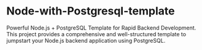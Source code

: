 # Node-with-Postgresql-template
Powerful Node.js + PostgreSQL Template for Rapid Backend Development. This project provides a comprehensive and well-structured template to jumpstart your Node.js backend application using PostgreSQL.
